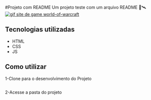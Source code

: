 #Projeto com README
Um projeto teste com um arquivo README 🚀🛰
[<img src="world-of-warcraft.gif" alt="gif site de game world-of-warcraft">](https://worldofwarcraft.blizzard.com/pt-br/)
## Tecnologias utilizadas
- HTML
- CSS
- JS
## Como utilizar
1-Clone para o desenvolvimento do Projeto
```git clone <url>
```
2-Acesse a pasta do projeto
```cd repositorio-com-readme
```